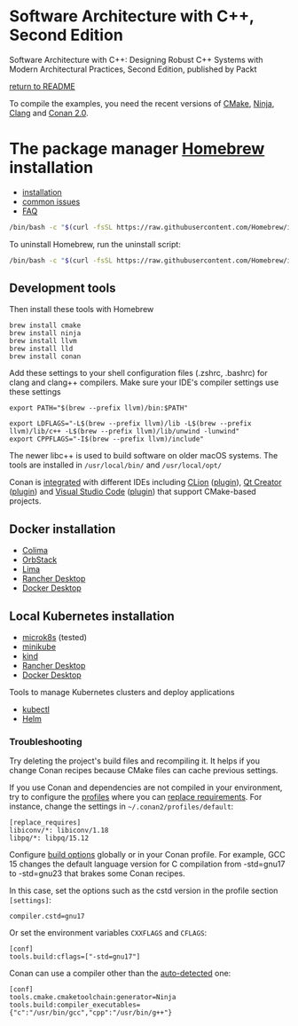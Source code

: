 # Software Architecture with C++, Second Edition

Software Architecture with C++: Designing Robust C++ Systems with Modern Architectural Practices, Second Edition, published by Packt

[return to README](../README.md#development-environment)

To compile the examples, you need the recent versions of [CMake](https://cmake.org/), [Ninja](https://ninja-build.org/),
[Clang](https://clang.llvm.org/) and [Conan 2.0](https://conan.io/).

# The package manager [Homebrew](https://brew.sh/) installation

- [installation](https://docs.brew.sh/Installation)
- [common issues](https://docs.brew.sh/Common-Issues)
- [FAQ](https://docs.brew.sh/FAQ)

```bash
/bin/bash -c "$(curl -fsSL https://raw.githubusercontent.com/Homebrew/install/HEAD/install.sh)"
```

To uninstall Homebrew, run the uninstall script:

```bash
/bin/bash -c "$(curl -fsSL https://raw.githubusercontent.com/Homebrew/install/HEAD/uninstall.sh)"
```

## Development tools

Then install these tools with Homebrew

```brew
brew install cmake
brew install ninja
brew install llvm
brew install lld
brew install conan
```

Add these settings to your shell configuration files (.zshrc, .bashrc) for clang and clang++ compilers.
Make sure your IDE's compiler settings use these settings

```
export PATH="$(brew --prefix llvm)/bin:$PATH"

export LDFLAGS="-L$(brew --prefix llvm)/lib -L$(brew --prefix llvm)/lib/c++ -L$(brew --prefix llvm)/lib/unwind -lunwind"
export CPPFLAGS="-I$(brew --prefix llvm)/include"
```

The newer libc++ is used to build software on older macOS systems. The tools are installed in `/usr/local/bin/` and `/usr/local/opt/`

Conan is [integrated](https://docs.conan.io/2/integrations.html) with different IDEs including
[CLion](https://docs.conan.io/2/integrations/clion.html) ([plugin](https://www.jetbrains.com/help/clion/conan-plugin.html)),
[Qt Creator](https://doc.qt.io/qtcreator/creator-project-conan.html) ([plugin](https://doc.qt.io/qtcreator/creator-project-conan.html)) and
[Visual Studio Code](https://code.visualstudio.com/docs/cpp/cmake-quickstart) ([plugin](https://marketplace.visualstudio.com/items?itemName=afri-bit.vsconan))
that support CMake-based projects.

## Docker installation

- [Colima](https://github.com/abiosoft/colima)
- [OrbStack](https://orbstack.dev/)
- [Lima](https://github.com/lima-vm/lima)
- [Rancher Desktop](https://docs.rancherdesktop.io/getting-started/installation/)
- [Docker Desktop](https://docs.docker.com/desktop/setup/install/mac-install/)

## Local Kubernetes installation

- [microk8s](https://microk8s.io/docs/install-macos) (tested)
- [minikube](https://minikube.sigs.k8s.io/docs/)
- [kind](https://kind.sigs.k8s.io/docs/user/quick-start/)
- [Rancher Desktop](https://docs.rancherdesktop.io/ui/preferences/kubernetes/)
- [Docker Desktop](https://docs.docker.com/desktop/features/kubernetes/)

Tools to manage Kubernetes clusters and deploy applications

- [kubectl](https://kubernetes.io/docs/tasks/tools/install-kubectl-windows/)
- [Helm](https://helm.sh/docs/intro/install/)

### Troubleshooting

Try deleting the project's build files and recompiling it. It helps if you change Conan recipes because CMake files can cache previous settings.

If you use Conan and dependencies are not compiled in your environment, try to
configure the [profiles](https://docs.conan.io/2/reference/config_files/profiles.html) where
you can [replace requirements](https://docs.conan.io/2/reference/config_files/profiles.html).
For instance, change the settings in `~/.conan2/profiles/default`:

```text
[replace_requires]
libiconv/*: libiconv/1.18
libpq/*: libpq/15.12
```

Configure [build options](https://docs.conan.io/2/reference/config_files/global_conf.html) globally or in your Conan profile.
For example, GCC 15 changes the default language version for C compilation from -std=gnu17 to -std=gnu23 that brakes some Conan recipes.

In this case, set the options such as the cstd version in the profile section `[settings]`:

```text
compiler.cstd=gnu17
```

Or set the environment variables `CXXFLAGS` and `CFLAGS`:

```text
[conf]
tools.build:cflags=["-std=gnu17"]
```

Conan can use a compiler other than the [auto-detected](https://docs.conan.io/2/reference/tools/cmake/cmaketoolchain.html#conan-cmake-toolchain-conf) one:

```text
[conf]
tools.cmake.cmaketoolchain:generator=Ninja
tools.build:compiler_executables={"c":"/usr/bin/gcc","cpp":"/usr/bin/g++"}
```
